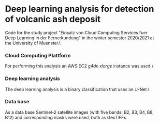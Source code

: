 # Deep learning analysis for detection of volcanic ash deposit
Code for the study project "Einsatz von Cloud Computing Services fuer Deep Learning in der Fernerkundung" in the winter semester 2020/2021 at the University of Muenster.\
### Cloud Computing Plattform
For performing this analysis an AWS EC2 *g4dn.xlarge* instance was used.\
### Deep learning analysis
The deep learning analysis is a binary classification that uses an U-Net.\
### Data base
As a data base Sentinel-2 satellite images (with five bands: B2, B3, B4, B8, B12) and corresponding masks were used, both as GeoTIFFs.
